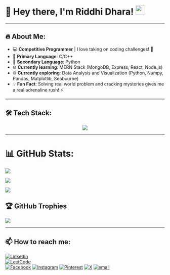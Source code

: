 # 👋 Hey there, I'm Riddhi Dhara! <img src="https://media.giphy.com/media/hvRJCLFzcasrR4ia7z/giphy.gif" width="30px">

---

## 🔥 About Me:
- 💻 **Competitive Programmer** | I love taking on coding challenges! 🎯
- 🌱 **Primary Language**: C/C++  
- 🐍 **Secondary Language**: Python  
- 🌐 **Currently learning**: MERN Stack (MongoDB, Express, React, Node.js)
- 🌐 **Currently exploring**: Data Analysis and Visualization (Python, Numpy, Pandas, Matplotlib, Seabourne) 
- 💡 **Fun Fact**: Solving real world problem and cracking mysteries gives me a real adrenaline rush! ⚡

---

## 🛠️ Tech Stack:
<div align="center">
  <img src="https://skillicons.dev/icons?i=c,cpp,python,html,css,javascript,nodejs,expressjs,mongodb,mysql,git,vscode,postman" />
</div>

---

# 📊 GitHub Stats:
![](https://github-readme-stats.vercel.app/api?username=RiddhiDhara&theme=dark&hide_border=false&include_all_commits=true&count_private=true)<br/>

![](https://github-readme-streak-stats.herokuapp.com/?user=RiddhiDhara&theme=dark&hide_border=false)<br/>

![](https://github-readme-stats.vercel.app/api/top-langs/?username=RiddhiDhara&theme=dark&hide_border=false&include_all_commits=true&count_private=true&layout=compact)

## 🏆 GitHub Trophies
![](https://github-profile-trophy.vercel.app/?username=RiddhiDhara&theme=radical&no-frame=false&no-bg=true&margin-w=4)

---
## 📫 How to reach me:
[![LinkedIn](https://img.shields.io/badge/LinkedIn-%230077B5.svg?style=for-the-badge&logo=linkedin&logoColor=white)](https://www.linkedin.com/in/riddhi-dhara-2003rd/)  
[![LeetCode](https://img.shields.io/badge/LeetCode-%23FFA116.svg?style=for-the-badge&logo=leetcode&logoColor=black)](https://leetcode.com/u/Riddhi_Dhara/)    
[![Facebook](https://img.shields.io/badge/Facebook-%231877F2.svg?style=for-the-badge&logo=Facebook&logoColor=white)](https://facebook.com/https://www.facebook.com/riddhi.dhara.73) 
[![Instagram](https://img.shields.io/badge/Instagram-%23E4405F.svg?style=for-the-badge&logo=Instagram&logoColor=white)](https://instagram.com/https://www.instagram.com/riddhidhara/) 
[![Pinterest](https://img.shields.io/badge/Pinterest-%23E60023.svg?style=for-the-badge&logo=Pinterest&logoColor=white)](https://pinterest.com/https://in.pinterest.com/riddhidhara2003/) 
[![X](https://img.shields.io/badge/X-black.svg?style=for-the-badge&logo=X&logoColor=white)](https://x.com/https://x.com/riddhidhara2003) 
[![email](https://img.shields.io/badge/Email-D14836?style=for-the-badge&logo=gmail&logoColor=white)](mailto:riddhidhara2003@gmail.com)



